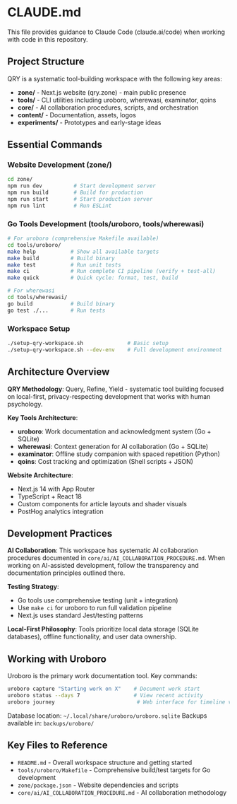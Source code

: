 # CLAUDE.md

This file provides guidance to Claude Code (claude.ai/code) when working with code in this repository.

## Project Structure

QRY is a systematic tool-building workspace with the following key areas:

- **zone/** - Next.js website (qry.zone) - main public presence
- **tools/** - CLI utilities including uroboro, wherewasi, examinator, qoins
- **core/** - AI collaboration procedures, scripts, and orchestration
- **content/** - Documentation, assets, logos
- **experiments/** - Prototypes and early-stage ideas

## Essential Commands

### Website Development (zone/)
```bash
cd zone/
npm run dev          # Start development server
npm run build        # Build for production  
npm run start        # Start production server
npm run lint         # Run ESLint
```

### Go Tools Development (tools/uroboro, tools/wherewasi)
```bash
# For uroboro (comprehensive Makefile available)
cd tools/uroboro/
make help           # Show all available targets
make build          # Build binary
make test           # Run unit tests
make ci             # Run complete CI pipeline (verify + test-all)
make quick          # Quick cycle: format, test, build

# For wherewasi  
cd tools/wherewasi/
go build            # Build binary
go test ./...       # Run tests
```

### Workspace Setup
```bash
./setup-qry-workspace.sh              # Basic setup
./setup-qry-workspace.sh --dev-env    # Full development environment
```

## Architecture Overview

**QRY Methodology**: Query, Refine, Yield - systematic tool building focused on local-first, privacy-respecting development that works with human psychology.

**Key Tools Architecture**:
- **uroboro**: Work documentation and acknowledgment system (Go + SQLite)
- **wherewasi**: Context generation for AI collaboration (Go + SQLite) 
- **examinator**: Offline study companion with spaced repetition (Python)
- **qoins**: Cost tracking and optimization (Shell scripts + JSON)

**Website Architecture**:
- Next.js 14 with App Router
- TypeScript + React 18
- Custom components for article layouts and shader visuals
- PostHog analytics integration

## Development Practices

**AI Collaboration**: This workspace has systematic AI collaboration procedures documented in `core/ai/AI_COLLABORATION_PROCEDURE.md`. When working on AI-assisted development, follow the transparency and documentation principles outlined there.

**Testing Strategy**: 
- Go tools use comprehensive testing (unit + integration)
- Use `make ci` for uroboro to run full validation pipeline
- Next.js uses standard Jest/testing patterns

**Local-First Philosophy**: Tools prioritize local data storage (SQLite databases), offline functionality, and user data ownership.

## Working with Uroboro

Uroboro is the primary work documentation tool. Key commands:
```bash
uroboro capture "Starting work on X"    # Document work start
uroboro status --days 7                 # View recent activity
uroboro journey                          # Web interface for timeline view
```

Database location: `~/.local/share/uroboro/uroboro.sqlite`
Backups available in: `backups/uroboro/`

## Key Files to Reference

- `README.md` - Overall workspace structure and getting started
- `tools/uroboro/Makefile` - Comprehensive build/test targets for Go development
- `zone/package.json` - Website dependencies and scripts
- `core/ai/AI_COLLABORATION_PROCEDURE.md` - AI collaboration methodology
